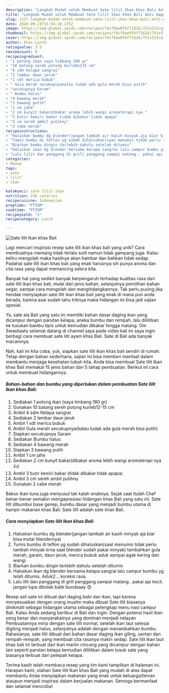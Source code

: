 ```yaml
---
description: "Langkah Mudah untuk Membuat Sate lilit Ikan khas Bali Anti Gagal"
title: "Langkah Mudah untuk Membuat Sate lilit Ikan khas Bali Anti Gagal"
slug: 1227-langkah-mudah-untuk-membuat-sate-lilit-ikan-khas-bali-anti-gagal
date: 2020-09-23T15:54:10.175Z
image: https://img-global.cpcdn.com/recipes/f4cf9ae0f6f71626/751x532cq70/sate-lilit-ikan-khas-bali-foto-resep-utama.jpg
thumbnail: https://img-global.cpcdn.com/recipes/f4cf9ae0f6f71626/751x532cq70/sate-lilit-ikan-khas-bali-foto-resep-utama.jpg
cover: https://img-global.cpcdn.com/recipes/f4cf9ae0f6f71626/751x532cq70/sate-lilit-ikan-khas-bali-foto-resep-utama.jpg
author: Alex Lynch
ratingvalue: 3.5
reviewcount: 9
recipeingredient:
- "1 potong ikan saya timbang 180 gr"
- "10 batang sereh potong kurleb1215 cm"
- "4 sdm Kelapa sangrai"
- "2 lembar daun jeruk"
- "1 sdt merica bubuk"
- " Gula merah secukupnyakalau tudak ada gula merah bisa putih"
- "secukupnya Garam"
- " Bumbu halus"
- "4 bawang merah"
- "3 bawang putih"
- "1 cm jahe"
- "2 cm kunyit bakardibakar aroma lebih wangi aromaterapi nya "
- "3 butir kemiri bakar tidak dibakar tidak apapa"
- "3 cm sereh ambil putihny"
- "2 cabe merah"
recipeinstructions:
- "Haluskan bumbu dg blender(jangan tambah air kasih minyak aja biar bisa mutar blendernya)"
- "Tumis bumbu di teflon yg sudah dihaluskan(saat menumis tidak perlu tambah minyak krna saat blender sudah pakai minyak) tambahkan gula merah, garam, daun jeruk, merica bubuk aduk sampai agak kering dan wangi"
- "Biarkan bumbu dingin terlebih dahulu setelah ditumis"
- "Haluskan ikan dg blender bersama kelapa sangrai lalu campur bumbu yg telah ditumis. Aduk2... koreksi rasa."
- "Lalu lilit dan panggang di grill panggang sampai matang.. pakai api kecil. jangan lupa dibolak balik bundsaay 😍"
categories:
- Resep
tags:
- sate
- lilit
- ikan

katakunci: sate lilit ikan 
nutrition: 236 calories
recipecuisine: Indonesian
preptime: "PT35M"
cooktime: "PT35M"
recipeyield: "1"
recipecategory: Lunch

---
```



![Sate lilit Ikan khas Bali](https://img-global.cpcdn.com/recipes/f4cf9ae0f6f71626/751x532cq70/sate-lilit-ikan-khas-bali-foto-resep-utama.jpg)

Lagi mencari inspirasi resep sate lilit ikan khas bali yang unik? Cara membuatnya memang tidak terlalu sulit namun tidak gampang juga. Kalau keliru mengolah maka hasilnya akan hambar dan bahkan tidak sedap. Padahal sate lilit ikan khas bali yang enak harusnya sih punya aroma dan cita rasa yang dapat memancing selera kita.

Banyak hal yang sedikit banyak berpengaruh terhadap kualitas rasa dari sate lilit ikan khas bali, mulai dari jenis bahan, selanjutnya pemilihan bahan segar, sampai cara mengolah dan menghidangkannya. Tak perlu pusing jika hendak menyiapkan sate lilit ikan khas bali yang enak di mana pun anda berada, karena asal sudah tahu triknya maka hidangan ini bisa jadi sajian spesial.

Ya, sate ala Bali yang satu ini memiliki bahan dasar daging ikan yang dicampur dengan parutan kelapa, aneka bumbu dan rempah, lalu dililitkan ke tusukan bambu tipis untuk kemudian dibakar hingga matang. Om Swastiastu selamat datang di channel saya pada video kali ini saya ingin berbagi cara membuat sate lilit ayam khas Bali. Sate di Bali ada banyak macamnya.


Nah, kali ini kita coba, yuk, siapkan sate lilit ikan khas bali sendiri di rumah. Tetap dengan bahan sederhana, sajian ini bisa memberi manfaat dalam membantu menjaga kesehatan tubuh kita. Anda bisa membuat Sate lilit Ikan khas Bali memakai 15 jenis bahan dan 5 tahap pembuatan. Berikut ini cara untuk membuat hidangannya.

<!--inarticleads1-->

##### Bahan-bahan dan bumbu yang diperlukan dalam pembuatan Sate lilit Ikan khas Bali:

1. Sediakan 1 potong ikan (saya timbang 180 gr)
1. Gunakan 10 batang sereh potong kurleb12-15 cm
1. Ambil 4 sdm Kelapa sangrai
1. Sediakan 2 lembar daun jeruk
1. Ambil 1 sdt merica bubuk
1. Ambil  Gula merah secukupnya(kalau tudak ada gula merah bisa putih)
1. Siapkan secukupnya Garam
1. Sediakan  Bumbu halus:
1. Sediakan 4 bawang merah
1. Siapkan 3 bawang putih
1. Ambil 1 cm jahe
1. Sediakan 2 cm kunyit bakar(dibakar aroma lebih wangi aromaterapi nya 👍)
1. Ambil 3 butir kemiri bakar (tidak dibakar tidak apapa)
1. Ambil 3 cm sereh ambil putihny
1. Gunakan 2 cabe merah


Bakso ikan tuna juga menyusul tak kalah enaknya. Sejak saat itulah Chef benar-benar semakin mengapresiasi hidangan khas Bali yang satu ini. Sate lilit dibumbui base genep, bumbu dasar yang menjadi bumbu utama di hampir makanan khas Bali. Sate lilit adalah sate khas Bali. 

<!--inarticleads2-->

##### Cara menyiapkan Sate lilit Ikan khas Bali:

1. Haluskan bumbu dg blender(jangan tambah air kasih minyak aja biar bisa mutar blendernya)
1. Tumis bumbu di teflon yg sudah dihaluskan(saat menumis tidak perlu tambah minyak krna saat blender sudah pakai minyak) tambahkan gula merah, garam, daun jeruk, merica bubuk aduk sampai agak kering dan wangi
1. Biarkan bumbu dingin terlebih dahulu setelah ditumis
1. Haluskan ikan dg blender bersama kelapa sangrai lalu campur bumbu yg telah ditumis. Aduk2... koreksi rasa.
1. Lalu lilit dan panggang di grill panggang sampai matang.. pakai api kecil. jangan lupa dibolak balik bundsaay 😍


Resep asli sate ini dibuat dari daging babi dan ikan, tapi karena menyesuaikan dengan orang muslim maka dibuat Sate lilit biasanya dinikmati sebagai hidangan utama sebagai pelengkap menu nasi campur Bali. Kalau Anda sedang berlibur di Bali dan ingin. Dengan potensi hasil ikan yang besar dan masyarakatnya yang dominan menjadi nelayan Pembuatannya mirip dengan sate lilit normal, setelah ikan laut selesai digiling menjadi halus, selanjutnya adalah dengan menambahkan bumbu. Rahasianya, sate lilit dibuat dari bahan dasar daging ikan giling, santan dan rempah-rempah, yang membuat cita rasanya makin sedap. Sate lilit ikan laut khas bali ini terbuat dari ikan marlin cincang yang dicampur dengan bahan lain seperti parutan kelapa kemudian dililitkan dalam tusuk sate yang biasanya terbuat dari pelepah kelapa. 

Terima kasih telah membaca resep yang tim kami tampilkan di halaman ini. Harapan kami, olahan Sate lilit Ikan khas Bali yang mudah di atas dapat membantu Anda menyiapkan makanan yang enak untuk keluarga/teman ataupun menjadi inspirasi dalam berjualan makanan. Semoga bermanfaat dan selamat mencoba!
